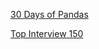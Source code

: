[30 Days of Pandas](https://leetcode.com/studyplan/30-days-of-pandas/)

[Top Interview 150](https://leetcode.com/studyplan/top-interview-150/)
